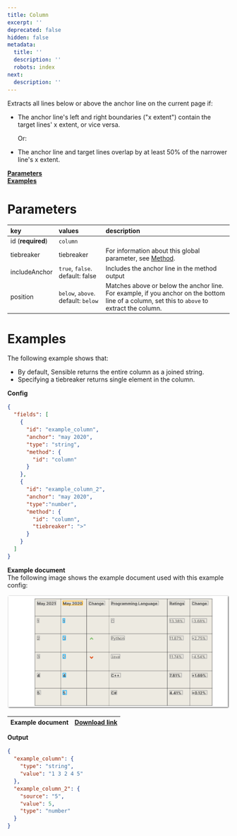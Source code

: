 ```yaml
---
title: Column
excerpt: ''
deprecated: false
hidden: false
metadata:
  title: ''
  description: ''
  robots: index
next:
  description: ''
---
```

Extracts all lines below or above the anchor line on the current page if:

- The anchor line's left and right boundaries ("x extent") contain the target lines' x extent, or vice versa. 

  Or:

- The anchor line and target lines overlap by at least 50% of the narrower line's x extent.

[**Parameters**](doc:column#parameters)  
[**Examples**](doc:column#examples)

Parameters
====

| key               | values                             | description                                                  |
| :---------------- | :--------------------------------- | :----------------------------------------------------------- |
| id (**required**) | `column`                           |                                                              |
| tiebreaker        | tiebreaker                         | For information about this global parameter, see [Method](doc:method#parameters). |
| includeAnchor     | `true`, `false`. default: false    | Includes the anchor line in the method output                |
| position          | `below`, `above`. default: `below` | Matches above or below the anchor line. For example, if you anchor on the bottom line of a column, set this to `above` to extract the column. |

Examples
====

The following example shows that:

- By default, Sensible returns the entire column as a joined string.
- Specifying a tiebreaker returns single element in the column.

**Config**

```json
{
  "fields": [
    {
      "id": "example_column",
      "anchor": "may 2020",
      "type": "string",
      "method": {
        "id": "column"
      }
    },
    {
      "id": "example_column_2",
      "anchor": "may 2020",
      "type":"number",
      "method": {
        "id": "column",
        "tiebreaker": ">"
      }
    }
  ]
}
```

**Example document**  
The following image shows the example document used with this example config:

![Click to enlarge](https://raw.githubusercontent.com/sensible-hq/sensible-docs/main/readme-sync/assets/v0/images/final/column.png)

| Example document | [Download link](https://raw.githubusercontent.com/sensible-hq/sensible-docs/main/readme-sync/assets/v0/pdfs/row_column.pdf) |
| ----------- | ------------------------------------------------------------ |

**Output**

```json
{
  "example_column": {
    "type": "string",
    "value": "1 3 2 4 5"
  },
  "example_column_2": {
    "source": "5",
    "value": 5,
    "type": "number"
  }
}
```